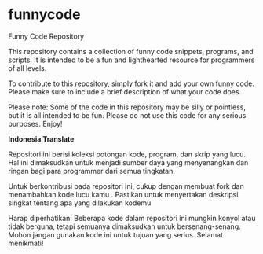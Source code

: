 # funnycode

Funny Code Repository

This repository contains a collection of funny code snippets, programs, and scripts. It is intended to be a fun and lighthearted resource for programmers of all levels.

To contribute to this repository, simply fork it and add your own funny code. Please make sure to include a brief description of what your code does.

Please note: Some of the code in this repository may be silly or pointless, but it is all intended to be fun. Please do not use this code for any serious purposes.
Enjoy!

**Indonesia Translate**

Repositori ini berisi koleksi potongan kode, program, dan skrip yang lucu. Hal ini dimaksudkan untuk menjadi sumber daya yang menyenangkan dan ringan bagi para programmer dari semua tingkatan.

Untuk berkontribusi pada repositori ini, cukup dengan membuat fork dan menambahkan kode lucu kamu . Pastikan untuk menyertakan deskripsi singkat tentang apa yang dilakukan kodemu

Harap diperhatikan: Beberapa kode dalam repositori ini mungkin konyol atau tidak berguna, tetapi semuanya dimaksudkan untuk bersenang-senang. Mohon jangan gunakan kode ini untuk tujuan yang serius. Selamat menikmati!

